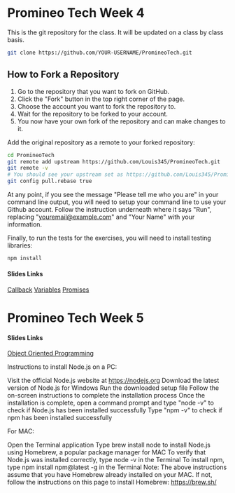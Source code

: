 # Promineo Tech Week 4

This is the git repository for the class. It will be updated on a class by class basis.

```bash
git clone https://github.com/YOUR-USERNAME/PromineoTech.git
```

## How to Fork a Repository

1. Go to the repository that you want to fork on GitHub.
2. Click the "Fork" button in the top right corner of the page.
3. Choose the account you want to fork the repository to.
4. Wait for the repository to be forked to your account.
5. You now have your own fork of the repository and can make changes to it.

Add the original repository as a remote to your forked repository:

```bash
cd PromineoTech
git remote add upstream https://github.com/Louis345/PromineoTech.git
git remote -v
# You should see your upstream set as https://github.com/Louis345/PromineoTech.git
git config pull.rebase true
```

At any point, if you see the message "Please tell me who you are" in your command line output, you will need to setup your command line to use your Github account. Follow the instruction underneath where it says "Run", replacing "youremail@example.com" and "Your Name" with your information.

Finally, to run the tests for the exercises, you will need to install testing libraries:

```bash
npm install
```

#### Slides Links

[Callback](https://slides.com/jamaltaylor/deck-2a39e3)
[Variables](https://slides.com/jamaltaylor/deck-dbca4e)
[Promises](https://slides.com/jamaltaylor/deck-1da105)

# Promineo Tech Week 5

#### Slides Links

[Object Oriented Programming](https://slides.com/jamaltaylor/deck-aaf6bc)

Instructions to install Node.js on a PC:

Visit the official Node.js website at https://nodejs.org
Download the latest version of Node.js for Windows
Run the downloaded setup file
Follow the on-screen instructions to complete the installation process
Once the installation is complete, open a command prompt and type "node -v" to check if Node.js has been installed successfully
Type "npm -v" to check if npm has been installed successfully

For MAC:

Open the Terminal application
Type brew install node to install Node.js using Homebrew, a popular package manager for MAC
To verify that Node.js was installed correctly, type node -v in the Terminal
To install npm, type npm install npm@latest -g in the Terminal
Note: The above instructions assume that you have Homebrew already installed on your MAC. If not, follow the instructions on this page to install Homebrew: https://brew.sh/

